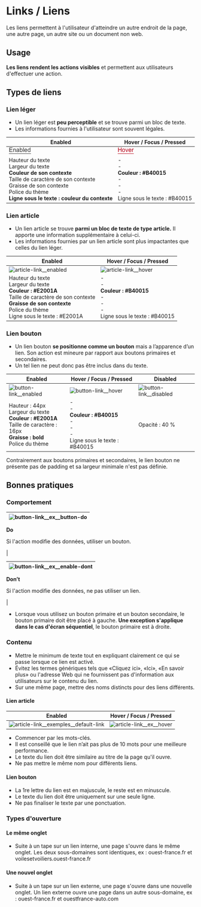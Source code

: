 # Links / Liens

Les liens permettent à l'utilisateur d'atteindre un autre endroit de la page, une autre page, un autre site ou un document non web.

## Usage

**Les liens rendent les actions visibles** et permettent aux utilisateurs d'effectuer une action.

## Types de liens

### Lien léger
- Un lien léger est **peu perceptible** et se trouve parmi un bloc de texte.
- Les informations fournies à l'utilisateur sont souvent légales.


Enabled | Hover / Focus / Pressed
------------ | ------------- |
![light-link__enabled](design/light-link__enabled.png) | ![light-link__hover](design/light-link__hover.png)
Hauteur du texte  <br> Largeur du texte <br> **Couleur de son contexte** <br> Taille de caractère de son contexte  <br> Graisse de son contexte <br> Police du thème <br> **Ligne sous le texte : couleur du contexte** | - <br> - <br> **Couleur : #B40015** <br> - <br> - <br> - <br> Ligne sous le texte : #B40015

### Lien article
- Un lien article se trouve **parmi un bloc de texte de type article.** Il apporte une information supplémentaire à celui-ci.
- Les informations fournies par un lien article sont plus impactantes que celles du lien léger.

Enabled | Hover / Focus / Pressed
------------ | ------------- |
![article-link__enabled](components/COMPONENTS/Text/Links/design/article-link__enabled.png) | ![article-link__hover](components/COMPONENTS/Text/Links/design/article-link__hover.png)
Hauteur du texte  <br> Largeur du texte <br> **Couleur : #E2001A** <br> Taille de caractère de son contexte  <br> **Graisse de son contexte** <br> Police du thème <br> Ligne sous le texte : #E2001A | - <br> - <br> **Couleur : #B40015** <br> - <br> - <br> - <br> Ligne sous le texte : #B40015

### Lien bouton
- Un lien bouton **se positionne comme un bouton** mais a l’apparence d’un lien. Son action est mineure par rapport aux boutons primaires et secondaires.
- Un tel lien ne peut donc pas être inclus dans du texte.

Enabled | Hover / Focus / Pressed | Disabled
------------ | ------------- | ------------- |
![button-link__enabled](components/COMPONENTS/Text/Links/design/button-link__enabled.png) | ![button-link__hover](components/COMPONENTS/Text/Links/design/button-link__hover.png) | ![button-link__disabled](components/COMPONENTS/Text/Links/design/button-link__disabled.png)
Hauteur : 44px  <br> Largeur du texte <br> **Couleur : #E2001A** <br> Taille de caractère : 16px <br> **Graisse : bold** <br> Police du thème | - <br> - <br> **Couleur : #B40015**  <br> - <br> - <br> - <br> Ligne sous le texte : #B40015 | Opacité : 40 %

Contrairement aux boutons primaires et secondaires, le lien bouton ne présente pas de padding et sa largeur minimale n'est pas définie.


## Bonnes pratiques
### Comportement

<div class="do-dont">
<div class="do">

![button-link__ex__button-do](components/COMPONENTS/Text/Links/design/button-link__ex__button-do.png)  |
------------ |
**Do**
<p class="legende">Si l'action modifie des données, utiliser un bouton.</p> |

 </div>

 <div class="dont">

![button-link__ex__enable-dont](components/COMPONENTS/Text/Links/design/button-link__ex__enable-dont.png)  |
------------ |
**Don’t**
<p class="legende">Si l'action modifie des données, ne pas utiliser un lien.</p> |

 </div>
 </div>

- Lorsque vous utilisez un bouton primaire et un bouton secondaire, le bouton primaire doit être placé à gauche. **Une exception s'applique dans le cas d'écran séquentiel**, le bouton primaire est à droite.


### Contenu

- Mettre le minimum de texte tout en expliquant clairement ce qui se passe lorsque ce lien est activé.
- Évitez les termes génériques tels que «Cliquez ici», «Ici», «En savoir plus» ou l'adresse Web qui ne fournissent pas d'information aux utilisateurs sur le contenu du lien.
- Sur une même page, mettre des noms distincts pour des liens différents.

#### Lien article

Enabled | Hover / Focus / Pressed
------------ | -------------
![article-link__exemples__default-link](components/COMPONENTS/Text/Links/design/article-link__exemples__default-link.png) |![article-link__ex__hover](components/COMPONENTS/Text/Links/design/article-link__ex__hover.png)

- Commencer par les mots-clés.
- Il est conseillé que le lien n’ait pas plus de 10 mots pour une meilleure performance.
- Le texte du lien doit être similaire au titre de la page qu'il ouvre.
- Ne pas mettre le même nom pour différents liens.

#### Lien bouton
- La 1re lettre du lien est en majuscule, le reste est en minuscule.
- Le texte du lien doit être uniquement sur une seule ligne.
- Ne pas finaliser le texte par une ponctuation.

### Types d'ouverture
#### Le même onglet
- Suite à un tape sur un lien interne, une page s'ouvre dans le même onglet. Les deux sous-domaines sont identiques, ex : ouest-france.fr et voilesetvoiliers.ouest-france.fr

#### Une nouvel onglet
- Suite à un tape sur un lien externe, une page s'ouvre dans une nouvelle onglet. Un lien externe ouvre une page dans un autre sous-domaine, ex : ouest-france.fr et ouestfrance-auto.com
